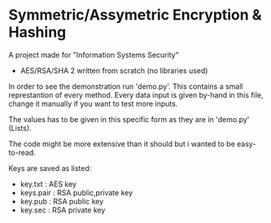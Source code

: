 # Symmetric/Assymetric Encryption & Hashing
A project made for "Information Systems Security"

- AES/RSA/SHA 2 written from scratch (no libraries used)

In order to see the demonstration run 'demo.py'. This contains a small represtantion of every method.
Every data input is given by-hand in this file, change it manually if you want to test more inputs.

The values has to be given in this specific form as they are in 'demo.py' (Lists).

The code might be more extensive than it should but i wanted to be easy-to-read.

Keys are saved as listed:
-	key.txt   : AES key
-	keys.pair : RSA public,private key
-	key.pub   : RSA public key
-	key.sec   : RSA private key
